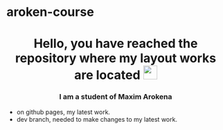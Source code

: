 # aroken-course
<h1 align="center">Hello, you have reached the repository where my layout works are located</a> 
<img src="https://github.com/blackcater/blackcater/raw/main/images/Hi.gif" height="32"/></h1>
<h3 align="center">I am a student of Maxim Arokena</h3>
<ul>
  <li>on github pages, my latest work.</li>
  <li>dev branch, needed to make changes to my latest work.</li>
</ul>
